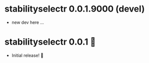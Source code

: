 # stabilityselectr 0.0.1.9000 (devel)

* new dev here ...

# stabilityselectr 0.0.1 :tada:

* Initial release! :partying_face:
